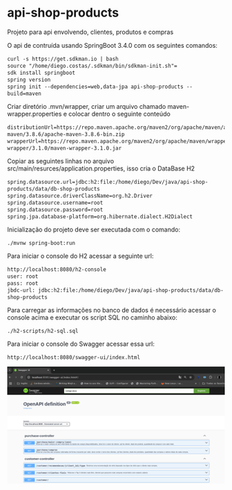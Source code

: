 # api-shop-products
Projeto para api envolvendo, clientes, produtos e compras

O api de contruída usando SpringBoot 3.4.0 com os seguintes comandos:

```
curl -s https://get.sdkman.io | bash
source "/home/diego.costas/.sdkman/bin/sdkman-init.sh"=
sdk install springboot
spring version
spring init --dependencies=web,data-jpa api-shop-products --build=maven
```

Criar diretório .mvn/wrapper, criar um arquivo chamado maven-wrapper.properties e colocar dentro o seguinte conteúdo
```
distributionUrl=https://repo.maven.apache.org/maven2/org/apache/maven/apache-maven/3.8.6/apache-maven-3.8.6-bin.zip
wrapperUrl=https://repo.maven.apache.org/maven2/org/apache/maven/wrapper/maven-wrapper/3.1.0/maven-wrapper-3.1.0.jar
```

Copiar as seguintes linhas no arquivo src/main/resurces/application.properties, isso cria o DataBase H2

```
spring.datasource.url=jdbc:h2:file:/home/diego/Dev/java/api-shop-products/data/db-shop-products
spring.datasource.driverClassName=org.h2.Driver
spring.datasource.username=root
spring.datasource.password=root
spring.jpa.database-platform=org.hibernate.dialect.H2Dialect
```

Inicialização do projeto deve ser executada com o comando:

```
./mvnw spring-boot:run
```

Para iniciar o console do H2 acessar a seguinte url:
```
http://localhost:8080/h2-console
user: root
pass: root
jbdc-url: jdbc:h2:file:/home/diego/Dev/java/api-shop-products/data/db-shop-products
```

Para carregar as informações no banco de dados é necessário acessar o console acima e executar os script SQL no caminho abaixo:
```
./h2-scripts/h2-sql.sql
```

Para iniciar o console do Swagger acessar essa url:
```
http://localhost:8080/swagger-ui/index.html

```

![swagger](https://github.com/diegobassay/api-shop-products/blob/main/screenshot.png)